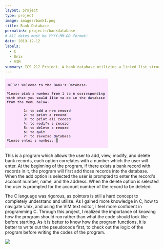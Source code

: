 ```yaml
---
layout: project
type: project
image: images/bank1.png
title: Bank Database
permalink: projects/bankdatabase
# All dates must be YYYY-MM-DD format!
date: 2019-12-12
labels:
  - C
  - Unix
  - VIM
summary: ICS 212 Project. A bank database utilizing a linked list structure.
---
```


<img class="ui medium right floated rounded image" src="../images/bank1.png">

This is a program which allows the user to add, view, modify, and delete bank records, each option correlates with a number which the user will enter. At the beginning of the program, if there exists a bank record with records in it, the program will first add those records into the database. When the add option is selected the user is prompted to enter the record's account number, name, and the address. When the delete option is selected the user is prompted for the account number of the record to be deleted.


The C language was rigorous, as pointers is still a hard concept to completely understand and utilize. As I gained more knowledge in C, how to navigate Unix, and using the VIM text editor, I feel more confident in programming C. Through this project, I realized the importance of knowing how the program should run rather than what the code should look like before starting. As it is better to know how the program functions, it is better to write out the pseudocode first, to check out the logic of the program before writing the codes of the program.

<img class="ui image" src="{{ site.baseurl }}/images/bank2.png">

